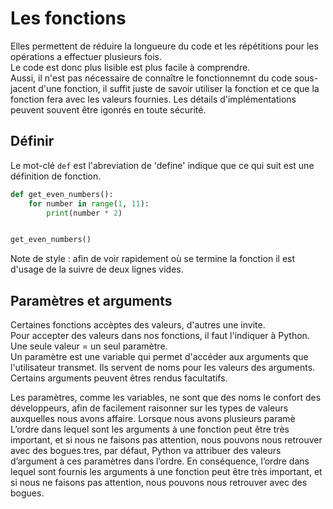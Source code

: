 # Les fonctions

Elles permettent de réduire la longueure du code et les répétitions pour les opérations a effectuer plusieurs fois.  
Le code est donc plus lisible est plus facile à comprendre.  
Aussi, il n'est pas nécessaire de connaître le fonctionnemnt du code sous-jacent d'une fonction, il suffit juste de savoir utiliser la fonction et ce que la fonction fera avec les valeurs fournies. Les détails d'implémentations peuvent souvent être igonrés en toute sécurité.  

## Définir

Le mot-clé `def` est l'abreviation de 'define' indique que ce qui suit est une définition de fonction.
```py
def get_even_numbers():
    for number in range(1, 11):
        print(number * 2)


get_even_numbers()
```
Note de style : afin de voir rapidement où se termine la fonction il est d'usage de la suivre de deux lignes vides.

## Paramètres et arguments

Certaines fonctions accèptes des valeurs, d'autres une invite.  
Pour accepter des valeurs dans nos fonctions, il faut l'indiquer à Python.  
Une seule valeur = un seul paramètre.  
Un paramètre est une variable qui permet d'accéder aux arguments que l'utilisateur transmet. Ils servent de noms pour les valeurs des arguments.
Certains arguments peuvent êtres rendus facultatifs.

Les paramètres, comme les variables, ne sont que des noms le confort des développeurs, afin de facilement raisonner sur les types de valeurs auxquelles nous avons affaire.
Lorsque nous avons plusieurs paramè
L’ordre dans lequel sont les arguments à une fonction peut être très important, et si nous ne faisons pas attention, nous pouvons nous retrouver avec des bogues.tres, par défaut, Python va attribuer des valeurs d’argument à ces paramètres dans l’ordre.
En conséquence, l’ordre dans lequel sont fournis les arguments à une fonction peut être très important, et si nous ne faisons pas attention, nous pouvons nous retrouver avec des bogues.